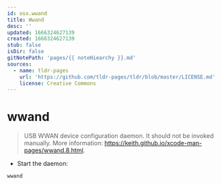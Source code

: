 ```yaml
---
id: osx.wwand
title: Wwand
desc: ''
updated: 1666324627139
created: 1666324627139
stub: false
isDir: false
gitNotePath: 'pages/{{ noteHiearchy }}.md'
sources:
  - name: tldr-pages
    url: 'https://github.com/tldr-pages/tldr/blob/master/LICENSE.md'
    license: Creative Commons
---
```

# wwand

> USB WWAN device configuration daemon.
> It should not be invoked manually.
> More information: <https://keith.github.io/xcode-man-pages/wwand.8.html>.

- Start the daemon:

`wwand`

